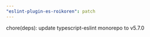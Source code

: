 ```yaml
---
"eslint-plugin-es-roikoren": patch
---
```


chore(deps): update typescript-eslint monorepo to v5.7.0
